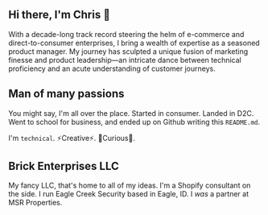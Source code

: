 ## Hi there, I'm Chris 👋
With a decade-long track record steering the helm of e-commerce and direct-to-consumer enterprises, I bring a wealth of expertise as a seasoned product manager. My journey has sculpted a unique fusion of marketing finesse and product leadership—an intricate dance between technical proficiency and an acute understanding of customer journeys. 

## Man of many passions 
You might say, I'm all over the place. Started in consumer. Landed in D2C. Went to school for business, and ended up on Github writing this `README.md`. 

I'm `technical`. ⚡Creative⚡. 🤔Curious🤔. 

## Brick Enterprises LLC
My fancy LLC, that's home to all of my ideas. I'm a Shopify consultant on the side. I run Eagle Creek Security based in Eagle, ID. I *was* a partner at MSR Properties.


